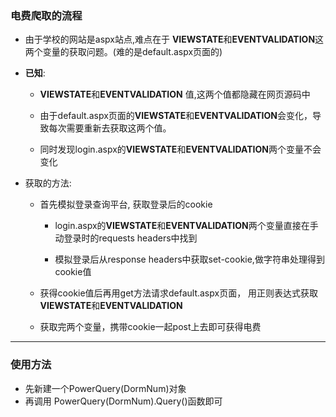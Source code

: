 ### 电费爬取的流程

+ 由于学校的网站是aspx站点,难点在于
  **VIEWSTATE**和**EVENTVALIDATION**这两个变量的获取问题。(难的是default.aspx页面的)

+ **已知**:
    + **VIEWSTATE**和**EVENTVALIDATION**
    值,这两个值都隐藏在网页源码中

    + 由于default.aspx页面的**VIEWSTATE**和**EVENTVALIDATION**会变化，导致每次需要重新去获取这两个值。

    + 同时发现login.aspx的**VIEWSTATE**和**EVENTVALIDATION**两个变量不会变化

+ 获取的方法:
    + 首先模拟登录查询平台, 获取登录后的cookie
        + login.aspx的**VIEWSTATE**和**EVENTVALIDATION**两个变量直接在手动登录时的requests headers中找到
        
        + 模拟登录后从response headers中获取set-cookie,做字符串处理得到cookie值

    + 获得cookie值后再用get方法请求default.aspx页面，
      用正则表达式获取**VIEWSTATE**和**EVENTVALIDATION**

    + 获取完两个变量，携带cookie一起post上去即可获得电费

---
### 使用方法

+ 先新建一个PowerQuery(DormNum)对象
+ 再调用 PowerQuery(DormNum).Query()函数即可